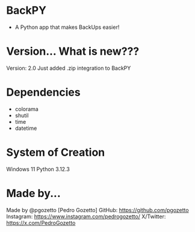 # BackPY
- A Python app that makes BackUps easier!

# Version... What is new???

Version: 2.0
Just added .zip integration to BackPY

# Dependencies

- colorama
- shutil
- time
- datetime

# System of Creation

Windows 11
Python 3.12.3

# Made by...

Made by @pgozetto [Pedro Gozetto]
GitHub: https://github.com/pgozetto
Instagram: https://www.instagram.com/pedrogozetto/
X/Twitter: https://x.com/PedroGozetto

